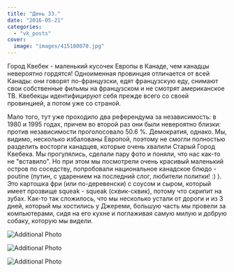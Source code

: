 ```yaml
---
title: "День 33."
date: "2016-05-21"
categories: 
  - "vk_posts"
cover:
  image: "images/415180070.jpg"
---
```


Город Квебек - маленький кусочек Европы в Канаде, чем канадцы невероятно гордятся! Одноименная провинция отличается от всей Канады: они говорят по-французски, едят французскую еду, снимают свои собственные фильмы на французском и не смотрят американское ТВ. Квебекцы идентифицируют себя прежде всего со своей провинцией, а потом уже со страной.

<!--more-->

Мало того, тут уже проходило два референдума за независимость: в 1980 и 1995 годах, причем во второй раз они были невероятно близки: против независимости проголосовало 50.6 %. Демократия, однако. Мы, видимо, несколько избалованы Европой, поэтому не смогли полностью разделить восторги канадцев, которые очень хвалили Старый Город Квебека. Мы прогулялись, сделали пару фото и поняли, что нас как-то не "вставило". Но при этом мы посмотрели очень красивый маленький остров по соседству, попробовали национальное канадское блюдо - poutine (путин, с ударением на последний слог, любители политки! :) ). Это картошка фри (или по-деревенски) с соусом и сыром, который имеет прозвище squeak - squeak (сквик-сквик), потому что скрипит на зубах. Как-то так сложилось, что мы несколько устали от дороги и из 3 дней, который мы хостились у Джереми, большую часть мы провели за компьютерами, сидя на его кухне и поглаживая самую милую и добрую собаку, которую мы видели.

![Additional Photo](https://vodpop.ru/wp-content/uploads/2023/07/415180071.jpg)

![Additional Photo](https://vodpop.ru/wp-content/uploads/2023/07/415180072.jpg)

![Additional Photo](https://vodpop.ru/wp-content/uploads/2023/07/415180073.jpg)
